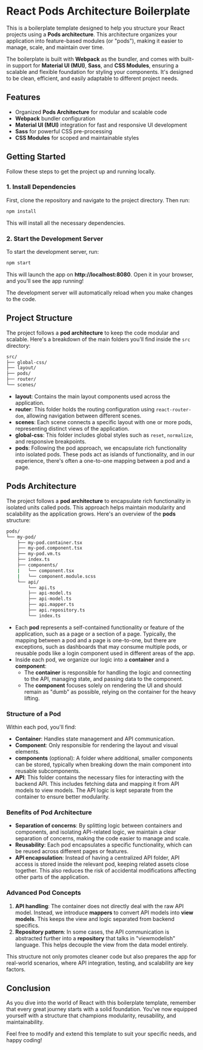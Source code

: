 # React Pods Architecture Boilerplate

This is a boilerplate template designed to help you structure your React projects using a **Pods architecture**. This architecture organizes your application into feature-based modules (or "pods"), making it easier to manage, scale, and maintain over time.

The boilerplate is built with **Webpack** as the bundler, and comes with built-in support for **Material UI (MUI)**, **Sass**, and **CSS Modules**, ensuring a scalable and flexible foundation for styling your components. It's designed to be clean, efficient, and easily adaptable to different project needs.

## Features

- Organized **Pods Architecture** for modular and scalable code
- **Webpack** bundler configuration
- **Material UI (MUI)** integration for fast and responsive UI development
- **Sass** for powerful CSS pre-processing
- **CSS Modules** for scoped and maintainable styles

## Getting Started

Follow these steps to get the project up and running locally.

### 1. Install Dependencies

First, clone the repository and navigate to the project directory. Then run:

```bash
npm install
```

This will install all the necessary dependencies.

### 2. Start the Development Server

To start the development server, run:

```bash
npm start
```

This will launch the app on **http://localhost:8080**. Open it in your browser, and you'll see the app running!

The development server will automatically reload when you make changes to the code.

## Project Structure

The project follows a **pod architecture** to keep the code modular and scalable. Here's a breakdown of the main folders you'll find inside the `src` directory:

```bash
src/
├── global-css/
├── layout/
├── pods/
├── router/
└── scenes/
```

- **layout**: Contains the main layout components used across the application.
- **router**: This folder holds the routing configuration using `react-router-dom`, allowing navigation between different scenes.
- **scenes**: Each scene connects a specific layout with one or more pods, representing distinct views of the application.
- **global-css**: This folder includes global styles such as `reset`, `normalize`, and responsive breakpoints.
- **pods**: Following the pod approach, we encapsulate rich functionality into isolated pods. These pods act as islands of functionality, and in our experience, there's often a one-to-one mapping between a pod and a page.

## Pods Architecture

The project follows a **pod architecture** to encapsulate rich functionality in isolated units called pods. This approach helps maintain modularity and scalability as the application grows. Here's an overview of the **pods** structure:

```bash
pods/
└── my-pod/
	├── my-pod.container.tsx
	├── my-pod.component.tsx
	├── my-pod.vm.ts
	├── index.ts
	├── components/
	|   └── component.tsx
	|   └── component.module.scss
	└── api/
		└── api.ts
		├── api-model.ts
		├── api-model.ts
		├── api.mapper.ts
		├── api.repository.ts
		└── index.ts
```

- Each **pod** represents a self-contained functionality or feature of the application, such as a page or a section of a page. Typically, the mapping between a pod and a page is one-to-one, but there are exceptions, such as dashboards that may consume multiple pods, or reusable pods like a login component used in different areas of the app.
- Inside each pod, we organize our logic into a **container** and a **component**:
  - The **container** is responsible for handling the logic and connecting to the API, managing state, and passing data to the component.
  - The **component** focuses solely on rendering the UI and should remain as "dumb" as possible, relying on the container for the heavy lifting.

### Structure of a Pod

Within each pod, you'll find:

- **Container**: Handles state management and API communication.
- **Component**: Only responsible for rendering the layout and visual elements.
- **components** (optional): A folder where additional, smaller components can be stored, typically when breaking down the main component into reusable subcomponents.
- **API**: This folder contains the necessary files for interacting with the backend API. This includes fetching data and mapping it from API models to view models. The API logic is kept separate from the container to ensure better modularity.

### Benefits of Pod Architecture

- **Separation of concerns**: By splitting logic between containers and components, and isolating API-related logic, we maintain a clear separation of concerns, making the code easier to manage and scale.
- **Reusability**: Each pod encapsulates a specific functionality, which can be reused across different pages or features.
- **API encapsulation**: Instead of having a centralized API folder, API access is stored inside the relevant pod, keeping related assets close together. This also reduces the risk of accidental modifications affecting other parts of the application.

### Advanced Pod Concepts

1. **API handling**: The container does not directly deal with the raw API model. Instead, we introduce **mappers** to convert API models into **view models**. This keeps the view and logic separated from backend specifics.
2. **Repository pattern**: In some cases, the API communication is abstracted further into a **repository** that talks in "viewmodelish" language. This helps decouple the view from the data model entirely.

This structure not only promotes cleaner code but also prepares the app for real-world scenarios, where API integration, testing, and scalability are key factors.

## Conclusion

As you dive into the world of React with this boilerplate template, remember that every great journey starts with a solid foundation. You've now equipped yourself with a structure that champions modularity, reusability, and maintainability.

Feel free to modify and extend this template to suit your specific needs, and happy coding!
